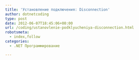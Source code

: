 ```yaml
---
title: 'Установление подключения: Disconnection'
author: dotnetcoding
type: post
date: 2012-06-07T18:45:06+00:00
url: /coding/ustanovlenie-podklyucheniya-disconnection.html
robotsmeta:
  - index,follow
categories:
  - .NET Программирование

---
```

